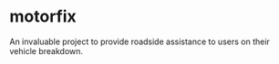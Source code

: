 # motorfix
An invaluable project to provide roadside assistance to users on their vehicle breakdown.
